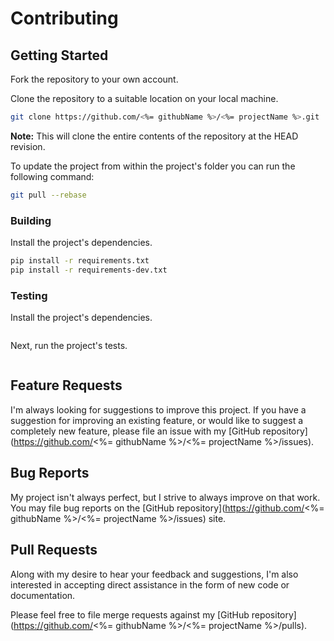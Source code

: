 # Contributing

## Getting Started

Fork the repository to your own account.

Clone the repository to a suitable location on your local machine.

```bash
git clone https://github.com/<%= githubName %>/<%= projectName %>.git
```

**Note:** This will clone the entire contents of the repository at the HEAD revision.

To update the project from within the project's folder you can run the following command:

```bash
git pull --rebase
```

### Building

Install the project's dependencies.

```bash
pip install -r requirements.txt
pip install -r requirements-dev.txt
```

### Testing

Install the project's dependencies.

```bash
```

Next, run the project's tests.

```bash
```

## Feature Requests

I'm always looking for suggestions to improve this project. If you have a suggestion for improving an existing feature, or would like to suggest a completely new feature, please file an issue with my [GitHub repository](https://github.com/<%= githubName %>/<%= projectName %>/issues).

## Bug Reports

My project isn't always perfect, but I strive to always improve on that work. You may file bug reports on the [GitHub repository](https://github.com/<%= githubName %>/<%= projectName %>/issues) site.

## Pull Requests

Along with my desire to hear your feedback and suggestions, I'm also interested in accepting direct assistance in the form of new code or documentation.

Please feel free to file merge requests against my [GitHub repository](https://github.com/<%= githubName %>/<%= projectName %>/pulls).
